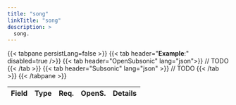 ```yaml
---
title: "song"
linkTitle: "song"
description: >
  song.
---
```


{{< tabpane persistLang=false >}}
{{< tab header="**Example**:" disabled=true />}}
{{< tab header="OpenSubsonic" lang="json">}}
// TODO
{{< /tab >}}
{{< tab header="Subsonic" lang="json" >}}
// TODO
{{< /tab >}}
{{< /tabpane >}}

| Field | Type | Req. | OpenS. | Details |
| ----- | ---- | ---- | ------ | ------- |
